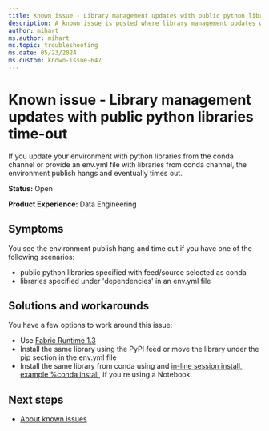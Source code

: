 ```yaml
---
title: Known issue - Library management updates with public python libraries time-out
description: A known issue is posted where library management updates with public python libraries time-out.
author: mihart
ms.author: mihart
ms.topic: troubleshooting  
ms.date: 05/23/2024
ms.custom: known-issue-647
---
```


# Known issue - Library management updates with public python libraries time-out

If you update your environment with python libraries from the conda channel or provide an env.yml file with libraries from conda channel, the environment publish hangs and eventually times out.

**Status:** Open

**Product Experience:** Data Engineering

## Symptoms

You see the environment publish hang and time out if you have one of the following scenarios:

- public python libraries specified with feed/source selected as conda
- libraries specified under 'dependencies' in an env.yml file

## Solutions and workarounds

You have a few options to work around this issue:

- Use [Fabric Runtime 1.3](/fabric/data-engineering/runtime-1-3)
- Install the same library using the PyPI feed or move the library under the pip section in the env.yml file
- Install the same library from conda using and [in-line session install, example %conda install](/fabric/data-engineering/library-management#in-line-installation), if you're using a Notebook.

## Next steps

- [About known issues](https://support.fabric.microsoft.com/known-issues)
